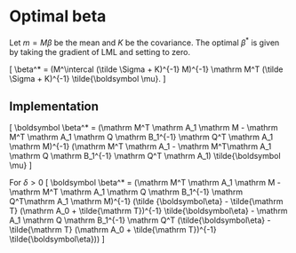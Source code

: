 # Optimal beta

Let $m = M \beta$ be the mean and $K$ be the covariance.
The optimal $\beta^*$ is given by
taking the gradient of LML and setting to zero.

\[
  \beta^* = (M^\intercal (\tilde \Sigma + K)^{-1} M)^{-1}
    \mathrm M^T (\tilde \Sigma + K)^{-1} \tilde{\boldsymbol \mu}.
\]

## Implementation

\[
  \boldsymbol \beta^* = (\mathrm M^T \mathrm A_1 \mathrm M -
    \mathrm M^T \mathrm A_1 \mathrm Q \mathrm B_1^{-1} \mathrm Q^T
      \mathrm A_1 \mathrm M)^{-1}
      (\mathrm M^T \mathrm A_1 - \mathrm M^T\mathrm A_1
        \mathrm Q \mathrm B_1^{-1} \mathrm Q^T \mathrm A_1)
        \tilde{\boldsymbol \mu}
\]

For $\delta > 0$
\[
  \boldsymbol \beta^* = (\mathrm M^T \mathrm A_1 \mathrm M - \mathrm M^T
        \mathrm A_1 \mathrm Q \mathrm B_1^{-1} \mathrm Q^T\mathrm A_1
        \mathrm M)^{-1} (\tilde {\boldsymbol\eta} - \tilde{\mathrm T}
          (\mathrm A_0 + \tilde{\mathrm T})^{-1} \tilde{\boldsymbol\eta} -
          \mathrm A_1 \mathrm Q \mathrm B_1^{-1} \mathrm Q^T
          (\tilde{\boldsymbol\eta} - \tilde{\mathrm T} (\mathrm A_0 +
            \tilde{\mathrm T})^{-1} \tilde{\boldsymbol\eta}))
\]

<!--
Site likelihood parameter
\[
  \tilde S = \text{diag}(\tilde \tau)
\]

\[
  LL^\intercal = Q^\intercal \tilde S Q + S^{-1}
\]

\[
  (M^\intercal \tilde S - M^\intercal \tilde S
      Q(LL^\intercal)^{-1} Q^\intercal \tilde S M)^{-1}
        (\tilde S - \tilde S Q (LL^\intercal)^{-1} Q^\intercal \tilde S)
          \tilde \mu
\] -->
